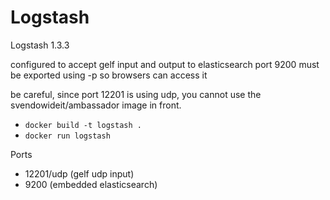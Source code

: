 # Logstash

Logstash 1.3.3

configured to accept gelf input and output to elasticsearch
port 9200 must be exported using -p so browsers can access it

be careful, since port 12201 is using udp, you cannot use the svendowideit/ambassador image in front.

* `docker build -t logstash .`
* `docker run logstash`

Ports

* 12201/udp (gelf udp input)
* 9200 (embedded elasticsearch)

